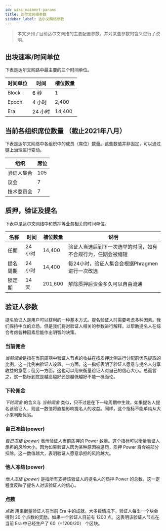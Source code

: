 ```yaml
---
id: wiki-mainnet-params
title: 达尔文网络参数
sidebar_label: 达尔文网络参数
---
```


> 本文罗列了目前达尔文网络的主要配置参数，并对某些参数的含义进行了说明。

## 出块速率/时间单位

下表是达尔文网路中最主要的三个时间单位。

| 时间单位 | 时间      | 槽位数量 |
| -------- | --------- | ----- |
| Block    | 6 秒 | 1     |
| Epoch    | 4 小时    | 2,400 |
| Era      | 24 小时  |14,400 |


## 当前各组织席位数量 （截止2021年八月）
下表是达尔文网络中各组织中的成员（席位）数量。这些数值并非固定，可以通过链上治理进行变动。

| 组织 | 席位  |
| -------- | --------- |
| 验证人集合   | 105 |
| 议会    | 7    |
| 技术委员会 | 7  |

## 质押，验证及提名
下表中是达尔文网络中和质押等业务相关的时间单位。

| 名称                | 时间                               | 槽位数量                                                     | 说明                                                                                                                                      |
| ----------------------- | ---------------------------------- | ---------------------------------------------------------- | ------------------------------------------------------------------------------------------------------------------------------------------------ |
| 任期           | 24 小时                            | 14,400                                                      | 验证人当选后到下一次选举的时间，如有不合规行为，任期会被缩短 |
| 提名周期       | 24 小时                            | 14,400                                                      | 每24小时，验证人集合会根据Phragmen进行一次改选                                                        |
| 锁定期         | 14 天                            | 201,600                                                    | 解除质押后资金多久可以自由流通                 |
                                                             
## 验证人参数
提名验证人是用户可以获利的一种基本方式。提名验证人时需要考虑多种因素。我们保持中立的立场，但是我们将对验证人相关的参数进行解释，以帮助提名人在综合考虑各种因素后能作出明智的决策。

### 当前佣金
*当前佣金*是指在当前周期中验证人节点的收益在按质押比例进行分配前优先提取的比例。这一比例由验证人设置。一方面，这一指标表明了验证人愿意与提名人分享收益的意愿；但另一方面，这也可以用来衡量验证人对自己的信心大小。总而言之，这一指标到底是越高越好还是越低越好不能一概而论。

### 下轮佣金
*下轮佣金* 的含义与 *当前佣金* 类似，只不过是在下一轮周期中生效，如果提名人提名该验证人，则这一数值将直接影响提名人的收益。同样，这个指标不能单纯从大小来判断优劣。

### 自己冻结(power)
 *自己冻结 (power)* 表示验证人当前质押的 Power 数量。这个指标可以衡量验证人承担的风险大小。因为如果验证人因为某种原因被惩罚，质押 Power 将会被部分扣除。这一数值越大，表明验证人愿意承担的风险越大。

### 他人冻结(power)
*他人冻结 (power)* 是指所有支持该验证人的提名人的质押 Power 的总数。这一定程度反映了提名人对该验证人的信心。

### 点数
*点数* 用来衡量验证人在当前 Era 中的成就。大多数情况下，验证人每出一个块会得到 20 个点数的奖励。如果一个验证人目前有 1200 点，这表明该验证人节点在当前 Era 中已经生产了 60（=1200/20） 个区块。